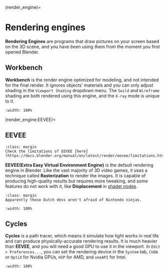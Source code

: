 (render_engine)=
# Rendering engines
**Rendering Engines** are programs that draw pictures on your screen based on the 3D scene, and you have been using them from the moment you first opened Blender.


## Workbench
**Workbench** is the render engine optimized for modeling, and not intended for the final render. It ignores objects' materials and you can only adjust shading in the `Viewport Shading` dropdown menu. The `Soild` and `Wireframe` shading are both rendered using this engine, and the `X-ray` mode is unique to it.
```{figure} ../../assets/render/monkey_workbench.png
:width: 100%
```


(render_engine:EEVEE)=
## EEVEE
```{tip}
:class: margin
Check the limitations of EEVEE [here](https://docs.blender.org/manual/en/latest/render/eevee/limitations.html).
```
**EEVEE(Extra Easy Virtual Environment Engine)** is the default rendering engine in Blender. Like the vast majority of 3D video games, it uses a technique called **Rasterization** to render the images. It is capable of producing high-quality results but requires more tweaking, and some features do not work with it, like **Displacement** in [shader nodes](PBR_mat).

```{note} 
:class: margin
Apparently those Dutch devs aren't afraid of Nintendo ninjas.
```
```{figure} ../../assets/render/monkey_eevee.png
:width: 100%
```


## Cycles
**Cycles** is a path tracer, which means it simulate how light works in real life and can produce physically-accurate rendering results. It is much heavier than **EEVEE**, and you will need a good GPU to use it in the viewport. In `Edit > Preferences...`, you can set the rendering device in the `System` tab, `CUDA` or `OptiX` for Nvidia GPUs, `HIP` for AMD, and `oneAPI` for Intel.

```{figure} ../../assets/render/monkey_cycles.png
:width: 100%
```